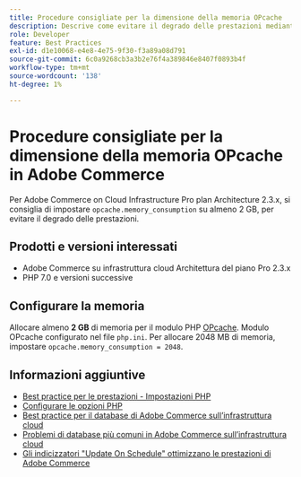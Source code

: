 ```yaml
---
title: Procedure consigliate per la dimensione della memoria OPcache
description: Descrive come evitare il degrado delle prestazioni mediante impostazioni specifiche di consumo di memoria OPcache nei progetti Adobe Commerce.
role: Developer
feature: Best Practices
exl-id: d1e10068-e4e8-4e75-9f30-f3a89a08d791
source-git-commit: 6c0a9268cb3a3b2e76f4a389846e8407f0893b4f
workflow-type: tm+mt
source-wordcount: '138'
ht-degree: 1%

---
```


# Procedure consigliate per la dimensione della memoria OPcache in Adobe Commerce

Per Adobe Commerce on Cloud Infrastructure Pro plan Architecture 2.3.x, si consiglia di impostare `opcache.memory_consumption` su almeno 2 GB, per evitare il degrado delle prestazioni.

## Prodotti e versioni interessati

* Adobe Commerce su infrastruttura cloud Architettura del piano Pro 2.3.x
* PHP 7.0 e versioni successive

## Configurare la memoria

Allocare almeno **2 GB** di memoria per il modulo PHP [OPcache](https://www.php.net/manual/en/book.opcache.php). Modulo OPcache configurato nel file `php.ini`. Per allocare 2048 MB di memoria, impostare `opcache.memory_consumption = 2048`.

## Informazioni aggiuntive

* [Best practice per le prestazioni - Impostazioni PHP](../../../performance/software.md#php-settings)
* [Configurare le opzioni PHP](https://experienceleague.adobe.com/it/docs/commerce-cloud-service/user-guide/configure/app/configure-app-yaml)
* [Best practice per il database di Adobe Commerce sull’infrastruttura cloud](database-on-cloud.md)
* [Problemi di database più comuni in Adobe Commerce sull’infrastruttura cloud](../maintenance/resolve-database-performance-issues.md)
* [Gli indicizzatori &quot;Update On Schedule&quot; ottimizzano le prestazioni di Adobe Commerce](../maintenance/indexer-configuration.md)
